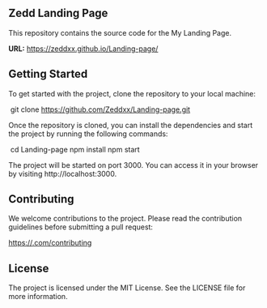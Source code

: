 ## Zedd Landing Page

This repository contains the source code for the My Landing Page.

**URL:** https://zeddxx.github.io/Landing-page/

## Getting Started

To get started with the project, clone the repository to your local machine:


​
git clone https://github.com/Zeddxx/Landing-page.git
​


Once the repository is cloned, you can install the dependencies and start the project by running the following commands:


​
cd Landing-page
npm install
npm start
​


The project will be started on port 3000. You can access it in your browser by visiting http://localhost:3000.


## Contributing

We welcome contributions to the project. Please read the contribution guidelines before submitting a pull request:

[https://<project-name>.com/contributing](https://<project-name>.com/contributing)

## License

The project is licensed under the MIT License. See the LICENSE file for more information.